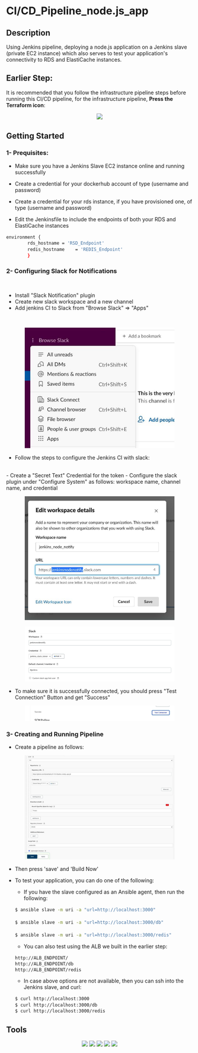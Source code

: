 # CI/CD_Pipeline_node.js_app


## Description
Using Jenkins pipeline, deploying a node.js application on a Jenkins slave (private EC2 instance) which also serves to test your application's connectivity to RDS and ElastiCache instances.

## Earlier Step:

It is recommended that you follow the infrastructure pipeline steps before running this CI/CD pipeline, for the infrastructure pipeline, <b> Press the Terraform icon</b>:

<p align="center">
<a href="https://github.com/ZainabSabry/AWS_Infrastructure_Pipeline.git"><img src="https://www.vectorlogo.zone/logos/github/github-icon.svg"/></a>
</p>

## Getting Started

### 1- Prequisites:
- Make sure you have a Jenkins Slave EC2 instance online and running successfully

- Create a credential for your dockerhub account of type (username and password)

- Create a credential for your rds instance, if you have provisioned one, of type (username and password)

- Edit the Jenkinsfile to include the endpoints of both your RDS and ElastiCache instances

```bash
environment {
        rds_hostname = 'RSD_Endpoint'
        redis_hostname    = 'REDIS_Endpoint'
        }
```

### 2- Configuring Slack for Notifications
<br>

- Install "Slack Notification" plugin
- Create new slack workspace and a new channel
- Add jenkins CI to Slack from "Browse Slack" => "Apps"
<br>

<p align='center'>
<img src="./imgs/slackjenkinsci.jpg" alt="architecture" width="80%" height="80%"/>
</p>

- Follow the steps to configure the Jenkins CI with slack: 
<br>
    - Create a "Secret Text" Credential for the token
    - Configure the slack plugin under "Configure System" as follows:  workspace name, channel name, and credential

<p align='center'>
<img src="./imgs/workspacename.jpg" alt="architecture" width="80%" height="80%"/>
</p>

<p align='center'>
<img src="./imgs/slackconfigure.jpg" alt="architecture" width="80%" height="80%"/>
</p>

- To make sure it is successfully connected, you should press "Test Connection" Button and get "Success"

<p align='center'>
<img src="./imgs/testconnection.jpg" alt="architecture" width="80%" height="80%"/>
</p>


### 3- Creating and Running Pipeline

- Create a pipeline as follows:
<p align='center'>
<img src="./imgs/cicd.jpg" alt="architecture" width="80%" height="80%"/>
</p>

- Then press 'save' and 'Build Now'

- To test your application, you can do one of the following:

    - If you have the slave configured as an Ansible agent, then run the following:
    ```bash
    $ ansible slave -m uri -a "url=http://localhost:3000"

    $ ansible slave -m uri -a "url=http://localhost:3000/db"

    $ ansible slave -m uri -a "url=http://localhost:3000/redis"

    ```
    - You can also test using the ALB we built in the earlier step:
    ```
    http://ALB_ENDPOINT/
    http://ALB_ENDPOINT/db
    http://ALB_ENDPOINT/redis
    ```
    - In case above options are not available, then you can ssh into the Jenkins slave, and curl:
    ```bash
    $ curl http://localhost:3000
    $ curl http://localhost:3000/db
    $ curl http://localhost:3000/redis
    ```

## Tools
<p align="center">
<img src="https://www.vectorlogo.zone/logos/docker/docker-icon.svg"/>
<img src="https://www.vectorlogo.zone/logos/jenkins/jenkins-icon.svg"/>
<img src="https://www.vectorlogo.zone/logos/amazon_aws/amazon_aws-icon.svg"/>
<img src="https://www.vectorlogo.zone/logos/nodejs/nodejs-ar21.svg"/>
<img src="https://www.vectorlogo.zone/logos/slack/slack-icon.svg"/>
</p>
